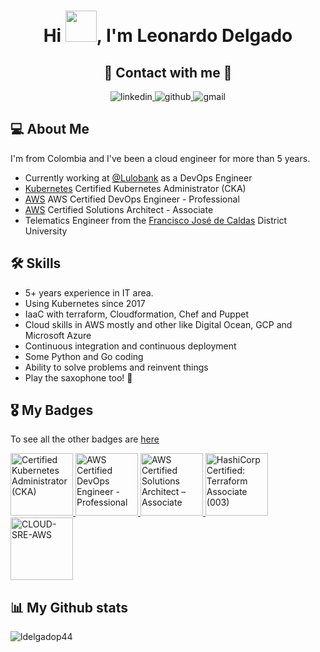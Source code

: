 <h1 align="center">Hi <img src = "https://raw.githubusercontent.com/MartinHeinz/MartinHeinz/master/wave.gif" width="50" height="50">, I'm Leonardo Delgado</h1>


<!--START_SECTION:contact-->
<h2 align="center">🔗 Contact with me 🔗</h2>
<p align="center">
    <a href="https://www.linkedin.com/in/leonardo-delgado-pedraza-7ba96216a">
        <img style="display: inline-block;" alt="linkedin" title="leonardo-delgado-pedraza-7ba96216a" src="https://img.shields.io/badge/linkedin-0A66C2?style=for-the-badge&logo=linkedin&logoColor=white"/>
    </a>
    <a href="https://github.com/ldelgadop44">
        <img style="display: inline-block;" alt="github" title="ldelgadop44" src="https://img.shields.io/badge/github-1DA1F2?style=for-the-badge&logo=github&logoColor=black"/>
    </a>
    <a href="mailto:lenkay.44@gmail.com">
        <img style="display: inline-block;" alt="gmail" title="lenkay.44@gmail.com" src="https://img.shields.io/badge/Gmail-D14836?style=for-the-badge&logo=gmail&logoColor=white"/>
    </a>
</p>
<!--END_SECTION:contact-->


<!--START_SECTION:about-->
<h2 align="left">💻 About Me</h2>
<p align="left">
I'm from Colombia and I've been a cloud engineer for more than 5 years.

- Currently working at [@Lulobank](https://www.lulobank.com/about) as a DevOps Engineer
- [Kubernetes](https://training.linuxfoundation.org/certification/certified-kubernetes-administrator-cka/) Certified Kubernetes Administrator (CKA)
- [AWS](https://aws.amazon.com/certification/certified-devops-engineer-professional/) AWS Certified DevOps Engineer - Professional
- [AWS](https://aws.amazon.com/certification/certified-solutions-architect-associate/?nc1=h_ls) Certified Solutions Architect - Associate
- Telematics Engineer from the [Francisco José de Caldas](https://www.udistrital.edu.co/inicio) District University
</p>
<!--END_SECTION:about-->


<!--START_SECTION:skills-->
<h2>🛠 Skills</h2>
<p align="left">
    <ul>
        <li>5+ years experience in IT area.</li>
        <li>Using Kubernetes since 2017</li>
        <li>IaaC with terraform, Cloudformation, Chef and Puppet</li>
        <li>Cloud skills in AWS mostly and other like Digital Ocean, GCP and Microsoft Azure</li>
        <li>Continuous integration and continuous deployment</li>
        <li>Some Python and Go coding</li>
        <li>Ability to solve problems and reinvent things</li>
        <li>Play the saxophone too! 🎵</li>
    </ul>
</p>
<!--END_SECTION:skills-->


<!--START_SECTION:badges-->
<h2>🎖 My Badges</h2>

To see all the other badges are [here](https://www.credly.com/users/leonardo-delgado-pedraza/badges)

<p align="left">
    <a href="https://www.credly.com/badges/4643b81f-d4c5-4890-a1dd-f59c57d6d75b/public_url">
        <img style="display: inline-block;" alt="Certified Kubernetes Administrator (CKA)" title="Certified Kubernetes Administrator (CKA)" src="https://images.credly.com/size/680x680/images/8b8ed108-e77d-4396-ac59-2504583b9d54/cka_from_cncfsite__281_29.png" width="100" height="100"/>
    </a>
    <a href="https://www.credly.com/badges/d5ea9ae1-0cca-4fc8-bcf9-47950dcbc612/public_url">
        <img style="display: inline-block;" alt="AWS Certified DevOps Engineer - Professional" title="AWS Certified DevOps Engineer - Professional" src="https://images.credly.com/size/680x680/images/bd31ef42-d460-493e-8503-39592aaf0458/image.png" width="100" height="100"/>
    </a>
    <a href="https://www.credly.com/badges/20e5aa8d-773c-4675-a035-05a82a7c1d6e/public_url">
        <img style="display: inline-block;" alt="AWS Certified Solutions Architect – Associate" title="AWS Certified Solutions Architect – Associate" src="https://images.credly.com/size/680x680/images/0e284c3f-5164-4b21-8660-0d84737941bc/image.png" width="100" height="100"/>
    </a>
    <a href="https://www.credly.com/badges/80a3a646-e82e-4d56-9290-26442e70eefc/public_url">
        <img style="display: inline-block;" alt="HashiCorp Certified: Terraform Associate (003)" title="HashiCorp Certified: Terraform Associate (003)" src="https://images.credly.com/size/340x340/images/85b9cfc4-257a-4742-878c-4f7ab4a2631b/image.png" width="100" height="100"/>
    </a>
    <a href="https://www.credential.net/69ae8466-da55-47d2-80bb-e663894e66fb#gs.uxvgha">
        <img style="display: inline-block;" alt="CLOUD-SRE-AWS" title="CLOUD-SRE-AWS" src="https://s3.us-east-1.amazonaws.com/accredible_temp_credential_images/15774963213795567748279139134817.png" width="100" height="100"/>
    </a>
</p>
<!--END_SECTION:badges-->


<!--START_SECTION:stats-->
<h2>📊 My Github stats</h2>

<p>
    <img align="center" src="https://github-readme-streak-stats.herokuapp.com/?user=ldelgadop44&theme=dark" alt="ldelgadop44" />
</p>
<!--END_SECTION:stats-->
